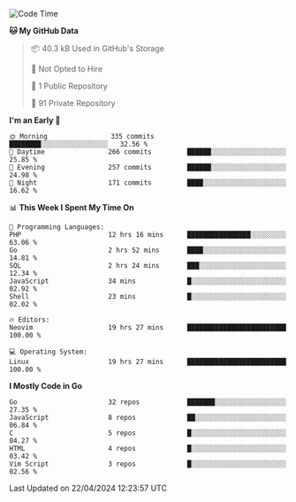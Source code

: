 
<!--START_SECTION:waka-->
![Code Time](http://img.shields.io/badge/Code%20Time-4%2C801%20hrs%2031%20mins-blue)

**🐱 My GitHub Data** 

> 📦 40.3 kB Used in GitHub's Storage 
 > 
> 🚫 Not Opted to Hire
 > 
> 📜 1 Public Repository 
 > 
> 🔑 91 Private Repository 
 > 
**I'm an Early 🐤** 

```text
🌞 Morning                335 commits         ████████░░░░░░░░░░░░░░░░░   32.56 % 
🌆 Daytime                266 commits         ██████░░░░░░░░░░░░░░░░░░░   25.85 % 
🌃 Evening                257 commits         ██████░░░░░░░░░░░░░░░░░░░   24.98 % 
🌙 Night                  171 commits         ████░░░░░░░░░░░░░░░░░░░░░   16.62 % 
```


📊 **This Week I Spent My Time On** 

```text
💬 Programming Languages: 
PHP                      12 hrs 16 mins      ████████████████░░░░░░░░░   63.06 % 
Go                       2 hrs 52 mins       ████░░░░░░░░░░░░░░░░░░░░░   14.81 % 
SQL                      2 hrs 24 mins       ███░░░░░░░░░░░░░░░░░░░░░░   12.34 % 
JavaScript               34 mins             █░░░░░░░░░░░░░░░░░░░░░░░░   02.92 % 
Shell                    23 mins             █░░░░░░░░░░░░░░░░░░░░░░░░   02.02 % 

🔥 Editors: 
Neovim                   19 hrs 27 mins      █████████████████████████   100.00 % 

💻 Operating System: 
Linux                    19 hrs 27 mins      █████████████████████████   100.00 % 
```

**I Mostly Code in Go** 

```text
Go                       32 repos            ███████░░░░░░░░░░░░░░░░░░   27.35 % 
JavaScript               8 repos             ██░░░░░░░░░░░░░░░░░░░░░░░   06.84 % 
C                        5 repos             █░░░░░░░░░░░░░░░░░░░░░░░░   04.27 % 
HTML                     4 repos             █░░░░░░░░░░░░░░░░░░░░░░░░   03.42 % 
Vim Script               3 repos             █░░░░░░░░░░░░░░░░░░░░░░░░   02.56 % 
```




 Last Updated on 22/04/2024 12:23:57 UTC
<!--END_SECTION:waka-->
